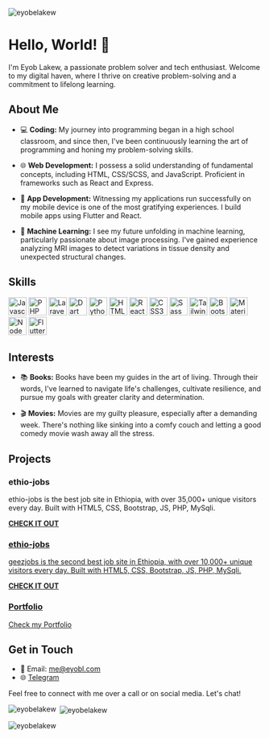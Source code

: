 
<p align="left"> <img src="https://komarev.com/ghpvc/?username=eyobelakew&label=Profile%20views&color=0e75b6&style=flat" alt="eyobelakew" /> </p>

# Hello, World! 👋

I'm Eyob Lakew, a passionate problem solver and tech enthusiast. Welcome to my digital haven, where I thrive on creative problem-solving and a commitment to lifelong learning.

## About Me

- 💻 **Coding:** My journey into programming began in a high school classroom, and since then, I've been continuously learning the art of programming and honing my problem-solving skills.

- 🌐 **Web Development:** I possess a solid understanding of fundamental concepts, including HTML, CSS/SCSS, and JavaScript. Proficient in frameworks such as React and Express.

- 📱 **App Development:** Witnessing my applications run successfully on my mobile device is one of the most gratifying experiences. I build mobile apps using Flutter and React.

- 🧠 **Machine Learning:** I see my future unfolding in machine learning, particularly passionate about image processing. I've gained experience analyzing MRI images to detect variations in tissue density and unexpected structural changes.

## Skills

<p align="left">
  <a href="https://developer.mozilla.org/en-US/docs/Web/JavaScript" target="_blank" rel="noreferrer">
    <img src="https://raw.githubusercontent.com/danielcranney/readme-generator/main/public/icons/skills/javascript-colored.svg" width="36" height="36" alt="Javascript" /></a>
  <a href="https://www.php.net/" target="_blank" rel="noreferrer">
    <img src="https://upload.wikimedia.org/wikipedia/commons/thumb/2/27/PHP-logo.svg/1200px-PHP-logo.svg.png" width="36" height="36" alt="PHP" /></a>
  <a href="https://laravel.com/" target="_blank" rel="noreferrer">
    <img src="https://upload.wikimedia.org/wikipedia/commons/thumb/9/9a/Laravel.svg/1200px-Laravel.svg.png" width="36" height="36" alt="Laravel" /></a>
  <a href="https://dart.dev/" target="_blank" rel="noreferrer">
    <img src="https://raw.githubusercontent.com/danielcranney/readme-generator/main/public/icons/skills/dart-colored.svg" width="36" height="36" alt="Dart" /></a>
  <a href="https://www.python.org/" target="_blank" rel="noreferrer">
    <img src="https://raw.githubusercontent.com/danielcranney/readme-generator/main/public/icons/skills/python-colored.svg" width="36" height="36" alt="Python" /></a>
  <a href="https://developer.mozilla.org/en-US/docs/Glossary/HTML5" target="_blank" rel="noreferrer">
    <img src="https://raw.githubusercontent.com/danielcranney/readme-generator/main/public/icons/skills/html5-colored.svg" width="36" height="36" alt="HTML5" /></a>
  <a href="https://reactjs.org/" target="_blank" rel="noreferrer">
    <img src="https://raw.githubusercontent.com/danielcranney/readme-generator/main/public/icons/skills/react-colored.svg" width="36" height="36" alt="React" /></a>
  <a href="https://www.w3.org/TR/CSS/#css" target="_blank" rel="noreferrer">
    <img src="https://raw.githubusercontent.com/danielcranney/readme-generator/main/public/icons/skills/css3-colored.svg" width="36" height="36" alt="CSS3" /></a>
  <a href="https://sass-lang.com/" target="_blank" rel="noreferrer">
    <img src="https://raw.githubusercontent.com/danielcranney/readme-generator/main/public/icons/skills/sass-colored.svg" width="36" height="36" alt="Sass" /></a>
  <a href="https://tailwindcss.com/" target="_blank" rel="noreferrer">
    <img src="https://raw.githubusercontent.com/danielcranney/readme-generator/main/public/icons/skills/tailwindcss-colored.svg" width="36" height="36" alt="TailwindCSS" /></a>
  <a href="https://getbootstrap.com/" target="_blank" rel="noreferrer">
    <img src="https://raw.githubusercontent.com/danielcranney/readme-generator/main/public/icons/skills/bootstrap-colored.svg" width="36" height="36" alt="Bootstrap" /></a>
  <a href="https://mui.com/" target="_blank" rel="noreferrer">
    <img src="https://raw.githubusercontent.com/danielcranney/readme-generator/main/public/icons/skills/materialui-colored.svg" width="36" height="36" alt="Material UI" /></a>
  <a href="https://nodejs.org/en/" target="_blank" rel="noreferrer">
    <img src="https://raw.githubusercontent.com/danielcranney/readme-generator/main/public/icons/skills/nodejs-colored.svg" width="36" height="36" alt="NodeJS" /></a>
  <a href="https://flutter.dev/" target="_blank" rel="noreferrer">
    <img src="https://raw.githubusercontent.com/danielcranney/readme-generator/main/public/icons/skills/flutter-colored.svg" width="36" height="36" alt="Flutter" /></a>
</p>

## Interests

- 📚 **Books:** Books have been my guides in the art of living. Through their words, I've learned to navigate life's challenges, cultivate resilience, and pursue my goals with greater clarity and determination.

- 🎬 **Movies:** Movies are my guilty pleasure, especially after a demanding week. There's nothing like sinking into a comfy couch and letting a good comedy movie wash away all the stress.

## Projects

### ethio-jobs
ethio-jobs is the best job site in Ethiopia, with over 35,000+ unique visitors every day. Built with HTML5, CSS, Bootstrap, JS, PHP, MySqli.


<p align="left">
  <a href="https://ethio-jobs.net.et/" target="_blank" rel="noreferrer">
    <b>CHECK IT OUT</b>
</p>



### ethio-jobs
geezjobs is the second best job site in Ethiopia, with over 10,000+ unique visitors every day. Built with HTML5, CSS, Bootstrap, JS, PHP, MySqli.


<p align="left">
  <a href="https://geezjobs.com.et/" target="_blank" rel="noreferrer">
    <b>CHECK IT OUT</b>
</p>


### Portfolio
[Check my Portfolio](https://eyobl.com/)

## Get in Touch

- 📧 Email: [me@eyobl.com](mailto:me@eyobl.com)
- 🌐 [Telegram](https://t.me/eyob_lakew)

Feel free to connect with me over a call or on social media. Let's chat!


</p>


<p><img align="left" src="https://github-readme-stats.vercel.app/api/top-langs?username=eyobelakew&show_icons=true&locale=en&layout=compact" alt="eyobelakew" /></p>

<p>&nbsp;<img align="center" src="https://github-readme-stats.vercel.app/api?username=eyobelakew&show_icons=true&locale=en" alt="eyobelakew" /></p>

<p><img align="center" src="https://github-readme-streak-stats.herokuapp.com/?user=eyobelakew&" alt="eyobelakew" /></p>

